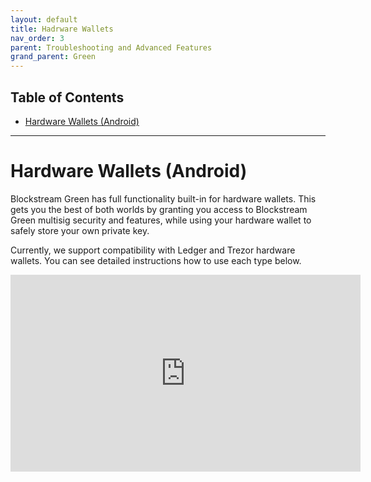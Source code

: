 ```yaml
---
layout: default
title: Hadrware Wallets
nav_order: 3
parent: Troubleshooting and Advanced Features
grand_parent: Green
--- 
```


## Table of Contents

- [Hardware Wallets (Android)](#hardware-wallets-android)

___

# Hardware Wallets (Android)

Blockstream Green has full functionality built-in for hardware wallets. This gets you the best of both worlds by granting you access to Blockstream Green multisig security and features, while using your hardware wallet to safely store your own private key.

Currently, we support compatibility with Ledger and Trezor hardware wallets. You can see detailed instructions how to use each type below.


<iframe width="560" height="315" src="https://www.youtube.com/embed/nkQ_LXEuSVg" frameborder="0" allow="accelerometer; autoplay; encrypted-media; gyroscope; picture-in-picture" allowfullscreen></iframe>